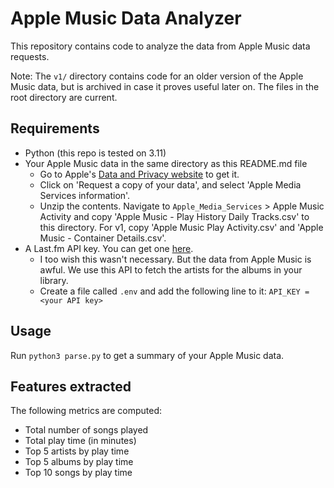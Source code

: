 # Apple Music Data Analyzer

This repository contains code to analyze the data from Apple Music data requests.

Note: The `v1/` directory contains code for an older version of the Apple Music data, but is archived in case it proves useful later on. The files in the root directory are current.

## Requirements

* Python (this repo is tested on 3.11)
* Your Apple Music data in the same directory as this README.md file
    * Go to Apple's [Data and Privacy website](https://privacy.apple.com/) to get it.
    * Click on 'Request a copy of your data', and select 'Apple Media Services information'.
    * Unzip the contents. Navigate to `Apple_Media_Services` > Apple Music Activity and copy 'Apple Music - Play History Daily Tracks.csv' to this directory. For v1, copy 'Apple Music Play Activity.csv' and 'Apple Music - Container Details.csv'.
* A Last.fm API key. You can get one [here](https://www.last.fm/api/account/create).
    * I too wish this wasn't necessary. But the data from Apple Music is awful. We use this API to fetch the artists for the albums in your library.
    * Create a file called `.env` and add the following line to it: `API_KEY = <your API key>`

## Usage

Run `python3 parse.py` to get a summary of your Apple Music data.

## Features extracted

The following metrics are computed:

* Total number of songs played
* Total play time (in minutes)
* Top 5 artists by play time
* Top 5 albums by play time
* Top 10 songs by play time